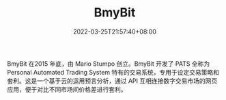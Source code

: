 ﻿---
weight: 
title: "BmyBit"
description: "BmyBit 在2015 年底，由 Mario Stumpo 创立"
date: 2022-03-25T21:57:40+08:00
lastmod: 2022-03-25T16:45:40+08:00
draft: false
authors: ["Metabd"]
featuredImage: "bmybit.jpg"
link: ""
tags: ["投资机构","BmyBit"]
categories: ["navigation"]
navigation: ["投资机构"]
lightgallery: true
toc: true
pinned: false
recommend: false
recommend1: false
---
BmyBit 在2015 年底，由 Mario Stumpo 创立。BmyBit 开发了 PATS 全称为 Personal Automated Trading System 特有的交易系统，专用于设定交易策略和套利。这是一个基于云的运用预言分析，通过 API 互相连接数字交易市场的网页应用，便于对比不同市场间价格差进行套利。
